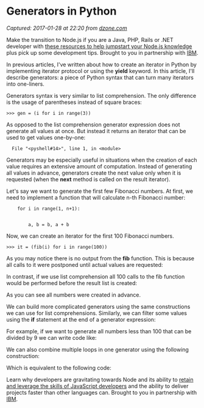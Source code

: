 # Generators in Python

_Captured: 2017-01-28 at 22:20 from [dzone.com](https://dzone.com/articles/generators-in-python?edition=265887&utm_source=Daily%20Digest&utm_medium=email&utm_campaign=dd%202017-01-28)_

Make the transition to Node.js if you are a Java, PHP, Rails or .NET developer with [these resources to help jumpstart your Node.js knowledge](https://dzone.com/go?i=182121&u=http%3A%2F%2Fbs.serving-sys.com%2Fserving%2FadServer.bs%3Fcn%3Dtrd%26mc%3Dclick%26pli%3D20127833%26PluID%3D0%26ord%3D%5Btimestamp%5D) plus pick up some development tips. Brought to you in partnership with [IBM](https://dzone.com/go?i=182121&u=http%3A%2F%2Fbs.serving-sys.com%2Fserving%2FadServer.bs%3Fcn%3Dtrd%26mc%3Dclick%26pli%3D20127833%26PluID%3D0%26ord%3D%5Btimestamp%5D).

In previous articles, I've written about how to create an iterator in Python by implementing iterator protocol or using the **yield** keyword. In this article, I'll describe generators: a piece of Python syntax that can turn many iterators into one-liners.

Generators syntax is very similar to list comprehension. The only difference is the usage of parentheses instead of square braces:
    
    
    >>> gen = (i for i in range(3))

As opposed to the list comprehension generator expression does not generate all values at once. But instead it returns an iterator that can be used to get values one-by-one:
    
    
      File "<pyshell#14>", line 1, in <module>

Generators may be especially useful in situations when the creation of each value requires an extensive amount of computation. Instead of generating all values in advance, generators create the next value only when it is requested (when the **next** method is called on the result iterator).

Let's say we want to generate the first few Fibonacci numbers. At first, we need to implement a function that will calculate n-th Fibonacci number:
    
    
        for i in range(1, n+1):
    
    
            a, b = b, a + b

Now, we can create an iterator for the first 100 Fibonacci numbers.
    
    
    >>> it = (fib(i) for i in range(100))

As you may notice there is no output from the **fib** function. This is because all calls to it were postponed until actual values are requested:

In contrast, if we use list comprehension all 100 calls to the fib function would be performed before the result list is created:

As you can see all numbers were created in advance.

We can build more complicated generators using the same constructions we can use for list comprehensions. Similarly, we can filter some values using the **if** statement at the end of a generator expression:

For example, if we want to generate all numbers less than 100 that can be divided by 9 we can write code like:

We can also combine multiple loops in one generator using the following construction:

Which is equivalent to the following code:

Learn why developers are gravitating towards Node and its ability to [retain and leverage the skills of JavaScript developers](https://dzone.com/go?i=182122&u=http%3A%2F%2Fbs.serving-sys.com%2Fserving%2FadServer.bs%3Fcn%3Dtrd%26mc%3Dclick%26pli%3D20127834%26PluID%3D0%26ord%3D%5Btimestamp%5D) and the ability to deliver projects faster than other languages can. Brought to you in partnership with [IBM](https://dzone.com/go?i=182122&u=http%3A%2F%2Fbs.serving-sys.com%2Fserving%2FadServer.bs%3Fcn%3Dtrd%26mc%3Dclick%26pli%3D20127834%26PluID%3D0%26ord%3D%5Btimestamp%5D).
